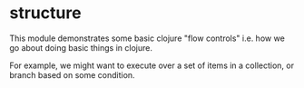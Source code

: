 # structure

This module demonstrates some basic clojure "flow controls" i.e. how we go about doing basic things in clojure.

For example, we might want to execute over a set of items in a collection, or branch based on some condition.

